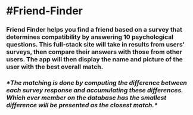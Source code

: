 <h1>#Friend-Finder</h1>

<h3>Friend Finder helps you find a friend based on a survey that determines compatibility by answering 10 psychological questions. This full-stack site will take in results from users' surveys, then compare their answers with those from other users. The app will then display the name and picture of the user with the best overall match.</h3>

<h3><i>*The matching is done by computing the difference between each survey response and accumulating these differences. Which ever member on the database has the smallest difference will be presented as the closest match.*</i></h3>
